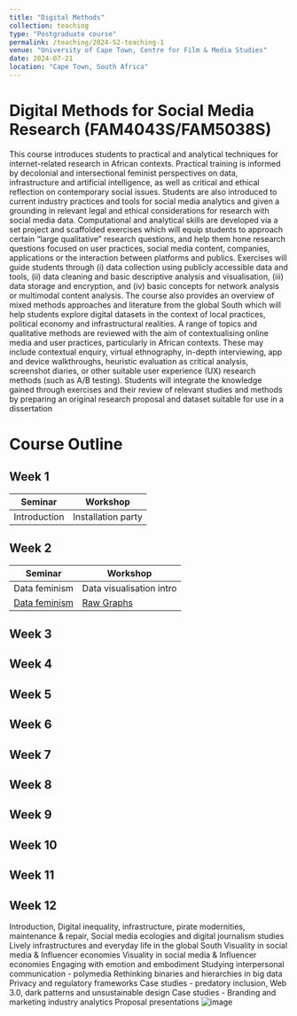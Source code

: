 ```yaml
---
title: "Digital Methods"
collection: teaching
type: "Postgraduate course"
permalink: /teaching/2024-S2-teaching-1
venue: "University of Cape Town, Centre for Film & Media Studies"
date: 2024-07-21
location: "Cape Town, South Africa"
---
```

Digital Methods for Social Media Research (FAM4043S/FAM5038S)
======

This course introduces students to practical and analytical techniques for internet-related research in African contexts. Practical training is informed by decolonial and intersectional feminist perspectives on data, infrastructure and artificial intelligence, as well as critical and ethical reflection on contemporary social issues. Students are also introduced to current industry practices and tools for social media analytics and given a grounding in relevant legal and ethical considerations for research with social media data.
Computational and analytical skills are developed via a set project and scaffolded exercises which will equip students to approach certain “large qualitative” research questions, and help them hone research questions focused on user practices, social media content, companies, applications or the interaction between platforms and publics. Exercises will guide students through (i) data collection using publicly accessible data and tools, (ii) data cleaning and basic descriptive analysis and visualisation, (iii) data storage and encryption,  and (iv) basic concepts for network analysis or multimodal content analysis.
The course also provides an overview of mixed methods approaches and literature from the global South which will help students explore digital datasets in the context of local practices, political economy and infrastructural realities. A range of topics and qualitative methods are reviewed with the aim of contextualising online media and user practices, particularly in African contexts. These may include contextual enquiry, virtual ethnography, in-depth interviewing, app and device walkthroughs, heuristic evaluation as critical analysis, screenshot diaries, or other suitable user experience (UX) research methods (such as A/B testing).
Students will integrate the knowledge gained through exercises and their review of relevant studies and methods by preparing an original research proposal and dataset suitable for use in a dissertation

Course Outline
======

Week 1
-----

| Seminar    | Workshop |
| -------- | ------- |
| Introduction  | Installation party    |


Week 2
-----

| Seminar    | Workshop |
| -------- | ------- |
| Data feminism  | Data visualisation intro    |
| [Data feminism](https://uct.primo.exlibrisgroup.com/discovery/fulldisplay?docid=alma9910554096604041&context=L&vid=27UCT_INST:27UCT&lang=en&search_scope=MyInst_and_CI&adaptor=Local%20Search%20Engine)  | [Raw Graphs](https://www.rawgraphs.io/)    |

Week 3
-----

Week 4
-----

Week 5
-----

Week 6
-----

Week 7
-----

Week 8
-----

Week 9
-----

Week 10
-----

Week 11
-----

Week 12
-----
Introduction, 
Digital inequality, infrastructure, pirate modernities, maintenance & repair, 
Social media ecologies and digital journalism studies
Lively infrastructures and everyday life in the global South
Visuality in social media & Influencer economies
Visuality in social media & Influencer economies
Engaging with emotion and embodiment
Studying interpersonal communication - polymedia
Rethinking binaries and hierarchies in big data 
Privacy and regulatory frameworks 
Case studies - predatory inclusion, Web 3.0, dark patterns and unsustainable design
Case studies - Branding and marketing industry analytics
Proposal presentations
![image](https://github.com/marionwalton/marionwalton.github.io/assets/4045958/70d0c583-00a8-4848-9c84-3210dd7ccaf3)

